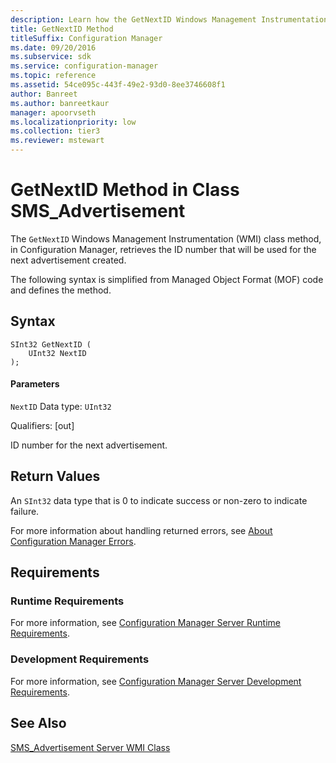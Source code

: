 ```yaml
---
description: Learn how the GetNextID Windows Management Instrumentation (WMI) class method, in Configuration Manager, retrieves the ID number that will be used for the next advertisement created.
title: GetNextID Method
titleSuffix: Configuration Manager
ms.date: 09/20/2016
ms.subservice: sdk
ms.service: configuration-manager
ms.topic: reference
ms.assetid: 54ce095c-443f-49e2-93d0-8ee3746608f1
author: Banreet
ms.author: banreetkaur
manager: apoorvseth
ms.localizationpriority: low
ms.collection: tier3
ms.reviewer: mstewart
---
```

# GetNextID Method in Class SMS_Advertisement
The `GetNextID` Windows Management Instrumentation (WMI) class method, in Configuration Manager, retrieves the ID number that will be used for the next advertisement created.

 The following syntax is simplified from Managed Object Format (MOF) code and defines the method.

## Syntax

```
SInt32 GetNextID (
    UInt32 NextID
);

```

#### Parameters
 `NextID`
 Data type: `UInt32`

 Qualifiers: [out]

 ID number for the next advertisement.

## Return Values
 An `SInt32` data type that is 0 to indicate success or non-zero to indicate failure.

 For more information about handling returned errors, see [About Configuration Manager Errors](../../../../../develop/core/understand/about-configuration-manager-errors.md).

## Requirements

### Runtime Requirements
 For more information, see [Configuration Manager Server Runtime Requirements](../../../../../develop/core/reqs/server-runtime-requirements.md).

### Development Requirements
 For more information, see [Configuration Manager Server Development Requirements](../../../../../develop/core/reqs/server-development-requirements.md).

## See Also
 [SMS_Advertisement Server WMI Class](../../../../../develop/reference/core/servers/configure/sms_advertisement-server-wmi-class.md)
